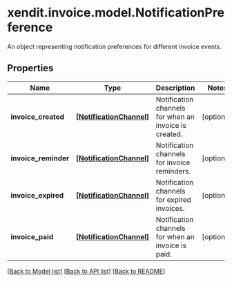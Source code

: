 # xendit.invoice.model.NotificationPreference

An object representing notification preferences for different invoice events.

## Properties
Name | Type | Description | Notes
------------ | ------------- | ------------- | -------------
**invoice_created** | [**[NotificationChannel]**](NotificationChannel.md) | Notification channels for when an invoice is created. | [optional] 
**invoice_reminder** | [**[NotificationChannel]**](NotificationChannel.md) | Notification channels for invoice reminders. | [optional] 
**invoice_expired** | [**[NotificationChannel]**](NotificationChannel.md) | Notification channels for expired invoices. | [optional] 
**invoice_paid** | [**[NotificationChannel]**](NotificationChannel.md) | Notification channels for when an invoice is paid. | [optional] 

[[Back to Model list]](../README.md#documentation-for-models) [[Back to API list]](../README.md#documentation-for-api-endpoints) [[Back to README]](../README.md)


